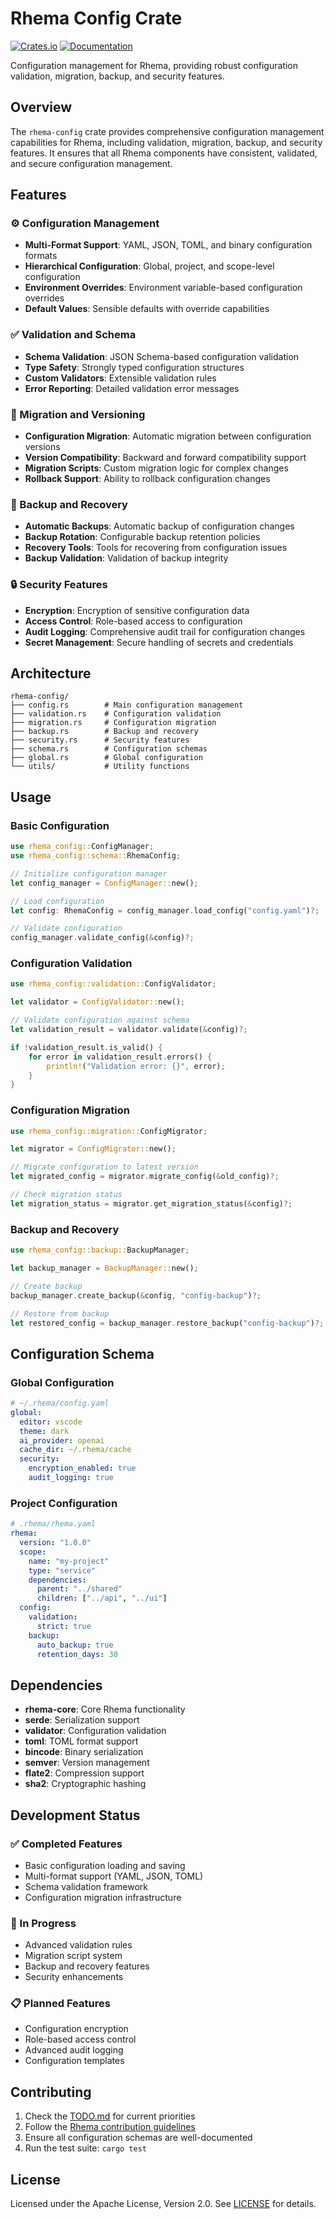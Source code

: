# Rhema Config Crate

[![Crates.io](https://img.shields.io/crates/v/rhema-config)](https://crates.io/crates/rhema-config)
[![Documentation](https://docs.rs/rhema-config/badge.svg)](https://docs.rs/rhema-config)

Configuration management for Rhema, providing robust configuration validation, migration, backup, and security features.

## Overview

The `rhema-config` crate provides comprehensive configuration management capabilities for Rhema, including validation, migration, backup, and security features. It ensures that all Rhema components have consistent, validated, and secure configuration management.

## Features

### ⚙️ Configuration Management
- **Multi-Format Support**: YAML, JSON, TOML, and binary configuration formats
- **Hierarchical Configuration**: Global, project, and scope-level configuration
- **Environment Overrides**: Environment variable-based configuration overrides
- **Default Values**: Sensible defaults with override capabilities

### ✅ Validation and Schema
- **Schema Validation**: JSON Schema-based configuration validation
- **Type Safety**: Strongly typed configuration structures
- **Custom Validators**: Extensible validation rules
- **Error Reporting**: Detailed validation error messages

### 🔄 Migration and Versioning
- **Configuration Migration**: Automatic migration between configuration versions
- **Version Compatibility**: Backward and forward compatibility support
- **Migration Scripts**: Custom migration logic for complex changes
- **Rollback Support**: Ability to rollback configuration changes

### 💾 Backup and Recovery
- **Automatic Backups**: Automatic backup of configuration changes
- **Backup Rotation**: Configurable backup retention policies
- **Recovery Tools**: Tools for recovering from configuration issues
- **Backup Validation**: Validation of backup integrity

### 🔒 Security Features
- **Encryption**: Encryption of sensitive configuration data
- **Access Control**: Role-based access to configuration
- **Audit Logging**: Comprehensive audit trail for configuration changes
- **Secret Management**: Secure handling of secrets and credentials

## Architecture

```
rhema-config/
├── config.rs        # Main configuration management
├── validation.rs    # Configuration validation
├── migration.rs     # Configuration migration
├── backup.rs        # Backup and recovery
├── security.rs      # Security features
├── schema.rs        # Configuration schemas
├── global.rs        # Global configuration
└── utils/           # Utility functions
```

## Usage

### Basic Configuration

```rust
use rhema_config::ConfigManager;
use rhema_config::schema::RhemaConfig;

// Initialize configuration manager
let config_manager = ConfigManager::new();

// Load configuration
let config: RhemaConfig = config_manager.load_config("config.yaml")?;

// Validate configuration
config_manager.validate_config(&config)?;
```

### Configuration Validation

```rust
use rhema_config::validation::ConfigValidator;

let validator = ConfigValidator::new();

// Validate configuration against schema
let validation_result = validator.validate(&config)?;

if !validation_result.is_valid() {
    for error in validation_result.errors() {
        println!("Validation error: {}", error);
    }
}
```

### Configuration Migration

```rust
use rhema_config::migration::ConfigMigrator;

let migrator = ConfigMigrator::new();

// Migrate configuration to latest version
let migrated_config = migrator.migrate_config(&old_config)?;

// Check migration status
let migration_status = migrator.get_migration_status(&config)?;
```

### Backup and Recovery

```rust
use rhema_config::backup::BackupManager;

let backup_manager = BackupManager::new();

// Create backup
backup_manager.create_backup(&config, "config-backup")?;

// Restore from backup
let restored_config = backup_manager.restore_backup("config-backup")?;
```

## Configuration Schema

### Global Configuration

```yaml
# ~/.rhema/config.yaml
global:
  editor: vscode
  theme: dark
  ai_provider: openai
  cache_dir: ~/.rhema/cache
  security:
    encryption_enabled: true
    audit_logging: true
```

### Project Configuration

```yaml
# .rhema/rhema.yaml
rhema:
  version: "1.0.0"
  scope:
    name: "my-project"
    type: "service"
    dependencies:
      parent: "../shared"
      children: ["../api", "../ui"]
  config:
    validation:
      strict: true
    backup:
      auto_backup: true
      retention_days: 30
```

## Dependencies

- **rhema-core**: Core Rhema functionality
- **serde**: Serialization support
- **validator**: Configuration validation
- **toml**: TOML format support
- **bincode**: Binary serialization
- **semver**: Version management
- **flate2**: Compression support
- **sha2**: Cryptographic hashing

## Development Status

### ✅ Completed Features
- Basic configuration loading and saving
- Multi-format support (YAML, JSON, TOML)
- Schema validation framework
- Configuration migration infrastructure

### 🔄 In Progress
- Advanced validation rules
- Migration script system
- Backup and recovery features
- Security enhancements

### 📋 Planned Features
- Configuration encryption
- Role-based access control
- Advanced audit logging
- Configuration templates

## Contributing

1. Check the [TODO.md](./TODO.md) for current priorities
2. Follow the [Rhema contribution guidelines](../../CONTRIBUTING.md)
3. Ensure all configuration schemas are well-documented
4. Run the test suite: `cargo test`

## License

Licensed under the Apache License, Version 2.0. See [LICENSE](../../LICENSE) for details. 